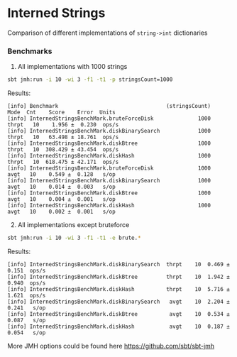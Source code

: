 # Interned Strings

Comparison of different implementations of `string->int` dictionaries

### Benchmarks
1. All implementations with 1000 strings
```bash
sbt jmh:run -i 10 -wi 3 -f1 -t1 -p stringsCount=1000
```
Results:
```
[info] Benchmark                                  (stringsCount)   Mode  Cnt    Score    Error  Units
[info] InternedStringsBenchMark.bruteForceDisk              1000  thrpt   10    1.956 ±  0.230  ops/s
[info] InternedStringsBenchMark.diskBinarySearch            1000  thrpt   10   63.498 ± 18.761  ops/s
[info] InternedStringsBenchMark.diskBtree                   1000  thrpt   10  308.429 ± 43.454  ops/s
[info] InternedStringsBenchMark.diskHash                    1000  thrpt   10  618.475 ± 42.171  ops/s
[info] InternedStringsBenchMark.bruteForceDisk              1000   avgt   10    0.549 ±  0.128   s/op
[info] InternedStringsBenchMark.diskBinarySearch            1000   avgt   10    0.014 ±  0.003   s/op
[info] InternedStringsBenchMark.diskBtree                   1000   avgt   10    0.004 ±  0.001   s/op
[info] InternedStringsBenchMark.diskHash                    1000   avgt   10    0.002 ±  0.001   s/op
```
2. All implementations except bruteforce
```bash
sbt jmh:run -i 10 -wi 3 -f1 -t1 -e brute.*
```
Results:
```
[info] InternedStringsBenchMark.diskBinarySearch  thrpt    10  0.469 ± 0.151  ops/s
[info] InternedStringsBenchMark.diskBtree         thrpt    10  1.942 ± 0.940  ops/s
[info] InternedStringsBenchMark.diskHash          thrpt    10  5.716 ± 1.621  ops/s
[info] InternedStringsBenchMark.diskBinarySearch   avgt    10  2.204 ± 0.241   s/op
[info] InternedStringsBenchMark.diskBtree          avgt    10  0.534 ± 0.087   s/op
[info] InternedStringsBenchMark.diskHash           avgt    10  0.187 ± 0.054   s/op
```
More JMH options could be found here https://github.com/sbt/sbt-jmh
